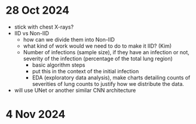 # 28 Oct 2024
- stick with chest X-rays?
- IID vs Non-IID
    - how can we divide them into Non-IID
    - what kind of work would we need to do to make it IID? (Kim)
    - Number of infections (sample size), if they have an infection or not, severity of the infection (percentage of the total lung region)
        - basic algorithm steps
        - put this in the context of the initial infection
        - EDA (exploratory data analysis), make charts detailing counts of severities of lung counts to justify how we distribute the data.
- will use UNet or another similar CNN architecture

# 4 Nov 2024